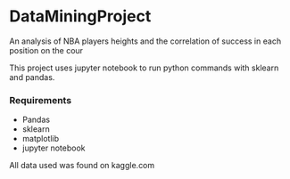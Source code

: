 # DataMiningProject
An analysis of NBA players heights and the correlation of success in each position on the cour

This project uses jupyter notebook to run python commands with sklearn and pandas.

<h3>Requirements</h3>

<ul>
  <li>Pandas</li>
  <li>sklearn</li>
  <li>matplotlib</li>
  <li>jupyter notebook</li>
</ul>

All data used was found on kaggle.com

